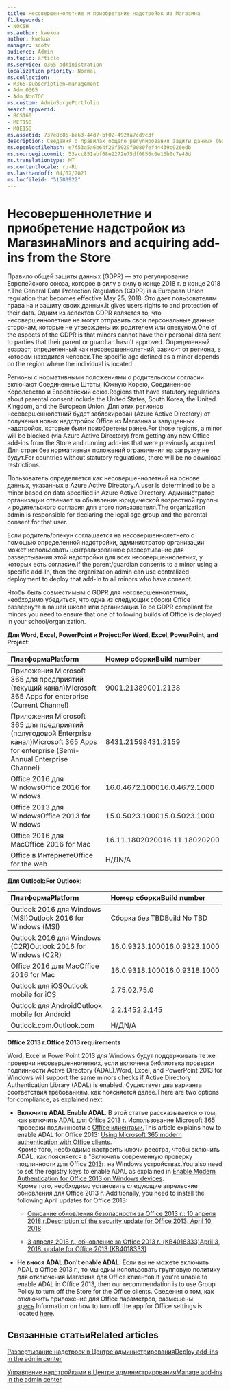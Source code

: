 ```yaml
---
title: Несовершеннолетние и приобретение надстройок из Магазина
f1.keywords:
- NOCSH
ms.author: kwekua
author: kwekua
manager: scotv
audience: Admin
ms.topic: article
ms.service: o365-administration
localization_priority: Normal
ms.collection:
- M365-subscription-management
- Adm_O365
- Adm_NonTOC
ms.custom: AdminSurgePortfolio
search.appverid:
- BCS160
- MET150
- MOE150
ms.assetid: 737e8c86-be63-44d7-bf02-492fa7cd9c3f
description: Сведения о правилах общего регулирования защиты данных (GDPR), которые регулируют персональные данные несовершеннолетних.
ms.openlocfilehash: e7f53a5a6b64f29f5029f0080fef44439c926edb
ms.sourcegitcommit: 53acc851abf68e2272e75df0856c0e16b0c7e48d
ms.translationtype: MT
ms.contentlocale: ru-RU
ms.lasthandoff: 04/02/2021
ms.locfileid: "51580922"
---
```

# <a name="minors-and-acquiring-add-ins-from-the-store"></a><span data-ttu-id="33adc-103">Несовершеннолетние и приобретение надстройок из Магазина</span><span class="sxs-lookup"><span data-stu-id="33adc-103">Minors and acquiring add-ins from the Store</span></span>

<span data-ttu-id="33adc-104">Правило общей защиты данных (GDPR) — это регулирование Европейского союза, которое в силу в силу в конце 2018 г. в конце 2018 г.</span><span class="sxs-lookup"><span data-stu-id="33adc-104">The General Data Protection Regulation (GDPR) is a European Union regulation that becomes effective May 25, 2018.</span></span> <span data-ttu-id="33adc-105">Это дает пользователям права на и защиту своих данных.</span><span class="sxs-lookup"><span data-stu-id="33adc-105">It gives users rights to and protection of their data.</span></span> <span data-ttu-id="33adc-106">Одним из аспектов GDPR является то, что несовершеннолетние не могут отправить свои персональные данные сторонам, которые не утверждены их родителем или опекуном.</span><span class="sxs-lookup"><span data-stu-id="33adc-106">One of the aspects of the GDPR is that minors cannot have their personal data sent to parties that their parent or guardian hasn't approved.</span></span> <span data-ttu-id="33adc-107">Определенный возраст, определенный как несовершеннолетний, зависит от региона, в котором находится человек.</span><span class="sxs-lookup"><span data-stu-id="33adc-107">The specific age defined as a minor depends on the region where the individual is located.</span></span>
  
<span data-ttu-id="33adc-108">Регионы с нормативными положениями о родительском согласии включают Соединенные Штаты, Южную Корею, Соединенное Королевство и Европейский союз.</span><span class="sxs-lookup"><span data-stu-id="33adc-108">Regions that have statutory regulations about parental consent include the United States, South Korea, the United Kingdom, and the European Union.</span></span> <span data-ttu-id="33adc-109">Для этих регионов несовершеннолетний будет заблокирован (Azure Active Directory) от получения новых надстройок Office из Магазина и запущенных надстройок, которые были приобретены ранее.</span><span class="sxs-lookup"><span data-stu-id="33adc-109">For those regions, a minor will be blocked (via Azure Active Directory) from getting any new Office add-ins from the Store and running add-ins that were previously acquired.</span></span> <span data-ttu-id="33adc-110">Для стран без нормативных положений ограничения на загрузку не будут.</span><span class="sxs-lookup"><span data-stu-id="33adc-110">For countries without statutory regulations, there will be no download restrictions.</span></span>
  
<span data-ttu-id="33adc-111">Пользователь определяется как несовершеннолетний на основе данных, указанных в Azure Active Directory.</span><span class="sxs-lookup"><span data-stu-id="33adc-111">A user is determined to be a minor based on data specified in Azure Active Directory.</span></span> <span data-ttu-id="33adc-112">Администратор организации отвечает за объявление юридической возрастной группы и родительского согласия для этого пользователя.</span><span class="sxs-lookup"><span data-stu-id="33adc-112">The organization admin is responsible for declaring the legal age group and the parental consent for that user.</span></span>
  
<span data-ttu-id="33adc-113">Если родитель/опекун соглашается на несовершеннолетнего с помощью определенной надстройки, администратор организации может использовать централизованное развертывание для развертывания этой надстройки для всех несовершеннолетних, у которых есть согласие.</span><span class="sxs-lookup"><span data-stu-id="33adc-113">If the parent/guardian consents to a minor using a specific add-In, then the organization admin can use centralized deployment to deploy that add-In to all minors who have consent.</span></span>
  
<span data-ttu-id="33adc-114">Чтобы быть совместимым с GDPR для несовершеннолетних, необходимо убедиться, что одна из следующих сборки Office развернута в вашей школе или организации.</span><span class="sxs-lookup"><span data-stu-id="33adc-114">To be GDPR compliant for minors you need to ensure that one of following builds of Office is deployed in your school/organization.</span></span>
 
 <span data-ttu-id="33adc-115">**Для Word, Excel, PowerPoint и Project:**</span><span class="sxs-lookup"><span data-stu-id="33adc-115">**For Word, Excel, PowerPoint, and Project**:</span></span> 

|<span data-ttu-id="33adc-116">**Платформа**</span><span class="sxs-lookup"><span data-stu-id="33adc-116">**Platform**</span></span> <br/> |<span data-ttu-id="33adc-117">**Номер сборки**</span><span class="sxs-lookup"><span data-stu-id="33adc-117">**Build number**</span></span> <br/> |
|:-----|:-----|
|<span data-ttu-id="33adc-118">Приложения Microsoft 365 для предприятий (текущий канал)</span><span class="sxs-lookup"><span data-stu-id="33adc-118">Microsoft 365 Apps for enterprise (Current Channel)</span></span>  <br/> |<span data-ttu-id="33adc-119">9001.2138</span><span class="sxs-lookup"><span data-stu-id="33adc-119">9001.2138</span></span>   <br/> |
|<span data-ttu-id="33adc-120">Приложения Microsoft 365 для предприятий (полугодовой Enterprise канал)</span><span class="sxs-lookup"><span data-stu-id="33adc-120">Microsoft 365 Apps for enterprise (Semi-Annual Enterprise Channel)</span></span>  <br/> |<span data-ttu-id="33adc-121">8431.2159</span><span class="sxs-lookup"><span data-stu-id="33adc-121">8431.2159</span></span>  <br/> |
|<span data-ttu-id="33adc-122">Office 2016 для Windows</span><span class="sxs-lookup"><span data-stu-id="33adc-122">Office 2016 for Windows</span></span>  <br/> |<span data-ttu-id="33adc-123">16.0.4672.1000</span><span class="sxs-lookup"><span data-stu-id="33adc-123">16.0.4672.1000</span></span>  <br/> |
|<span data-ttu-id="33adc-124">Office 2013 для Windows</span><span class="sxs-lookup"><span data-stu-id="33adc-124">Office 2013 for Windows</span></span>  <br/> |<span data-ttu-id="33adc-125">15.0.5023.1000</span><span class="sxs-lookup"><span data-stu-id="33adc-125">15.0.5023.1000</span></span>  <br/> |
|<span data-ttu-id="33adc-126">Office 2016 для Mac</span><span class="sxs-lookup"><span data-stu-id="33adc-126">Office 2016 for Mac</span></span>  <br/> |<span data-ttu-id="33adc-127">16.11.18020200</span><span class="sxs-lookup"><span data-stu-id="33adc-127">16.11.18020200</span></span>  <br/> |
|<span data-ttu-id="33adc-128">Office в Интернете</span><span class="sxs-lookup"><span data-stu-id="33adc-128">Office for the web</span></span>  <br/> |<span data-ttu-id="33adc-129">Н/Д</span><span class="sxs-lookup"><span data-stu-id="33adc-129">N/A</span></span>  <br/> |
   
 <span data-ttu-id="33adc-130">**Для Outlook:**</span><span class="sxs-lookup"><span data-stu-id="33adc-130">**For Outlook**:</span></span> 
  
|<span data-ttu-id="33adc-131">**Платформа**</span><span class="sxs-lookup"><span data-stu-id="33adc-131">**Platform**</span></span> <br/> |<span data-ttu-id="33adc-132">**Номер сборки**</span><span class="sxs-lookup"><span data-stu-id="33adc-132">**Build number**</span></span> <br/> |
|:-----|:-----|
|<span data-ttu-id="33adc-133">Outlook 2016 для Windows (MSI)</span><span class="sxs-lookup"><span data-stu-id="33adc-133">Outlook 2016 for Windows (MSI)</span></span>  <br/> |<span data-ttu-id="33adc-134">Сборка без TBD</span><span class="sxs-lookup"><span data-stu-id="33adc-134">Build No TBD</span></span>  <br/> |
|<span data-ttu-id="33adc-135">Outlook 2016 для Windows (C2R)</span><span class="sxs-lookup"><span data-stu-id="33adc-135">Outlook 2016 for Windows (C2R)</span></span>  <br/> |<span data-ttu-id="33adc-136">16.0.9323.1000</span><span class="sxs-lookup"><span data-stu-id="33adc-136">16.0.9323.1000</span></span>  <br/> |
|<span data-ttu-id="33adc-137">Office 2016 для Mac</span><span class="sxs-lookup"><span data-stu-id="33adc-137">Office 2016 for Mac</span></span>  <br/> |<span data-ttu-id="33adc-138">16.0.9318.1000</span><span class="sxs-lookup"><span data-stu-id="33adc-138">16.0.9318.1000</span></span>  <br/> |
|<span data-ttu-id="33adc-139">Outlook для iOS</span><span class="sxs-lookup"><span data-stu-id="33adc-139">Outlook mobile for iOS</span></span>  <br/> |<span data-ttu-id="33adc-140">2.75.0</span><span class="sxs-lookup"><span data-stu-id="33adc-140">2.75.0</span></span>  <br/> |
|<span data-ttu-id="33adc-141">Outlook для Android</span><span class="sxs-lookup"><span data-stu-id="33adc-141">Outlook mobile for Android</span></span>  <br/> |<span data-ttu-id="33adc-142">2.2.145</span><span class="sxs-lookup"><span data-stu-id="33adc-142">2.2.145</span></span>  <br/> |
|<span data-ttu-id="33adc-143">Outlook.com.</span><span class="sxs-lookup"><span data-stu-id="33adc-143">Outlook.com</span></span>  <br/> |<span data-ttu-id="33adc-144">Н/Д</span><span class="sxs-lookup"><span data-stu-id="33adc-144">N/A</span></span>  <br/> |

 <span data-ttu-id="33adc-145">**Office 2013 г.**</span><span class="sxs-lookup"><span data-stu-id="33adc-145">**Office 2013 requirements**</span></span>
  
<span data-ttu-id="33adc-146">Word, Excel и PowerPoint 2013 для Windows будут поддерживать те же проверки несовершеннолетних, если включена библиотека проверки подлинности Active Directory (ADAL).</span><span class="sxs-lookup"><span data-stu-id="33adc-146">Word, Excel, and PowerPoint 2013 for Windows will support the same minors checks if Active Directory Authentication Library (ADAL) is enabled.</span></span> <span data-ttu-id="33adc-147">Существует два варианта соответствия требованиям, как поясняется далее.</span><span class="sxs-lookup"><span data-stu-id="33adc-147">There are two options for compliance, as explained next.</span></span>
  
- <span data-ttu-id="33adc-148">**Включить ADAL**.</span><span class="sxs-lookup"><span data-stu-id="33adc-148">**Enable ADAL**.</span></span> <span data-ttu-id="33adc-149">В этой статье рассказывается о том, как включить ADAL для Office 2013 г. Использование Microsoft 365 проверки подлинности с [Office клиентами.](../../enterprise/modern-auth-for-office-2013-and-2016.md)</span><span class="sxs-lookup"><span data-stu-id="33adc-149">This article explains how to enable ADAL for Office 2013: [Using Microsoft 365 modern authentication with Office clients](../../enterprise/modern-auth-for-office-2013-and-2016.md).</span></span><br/><span data-ttu-id="33adc-150">Кроме того, необходимо настроить ключи реестра, чтобы включить ADAL, как поясняется в "Включить современную проверку подлинности для Office [2013](../security-and-compliance/enable-modern-authentication.md)г. на Windows устройствах.</span><span class="sxs-lookup"><span data-stu-id="33adc-150">You also need to set the registry keys to enable ADAL as explained in [Enable Modern Authentication for Office 2013 on Windows devices](../security-and-compliance/enable-modern-authentication.md).</span></span><br/><span data-ttu-id="33adc-151">Кроме того, необходимо установить следующие апрельские обновления для Office 2013 г.:</span><span class="sxs-lookup"><span data-stu-id="33adc-151">Additionally, you need to install the following April updates for Office 2013:</span></span>
    
  - [<span data-ttu-id="33adc-152">Описание обновления безопасности за Office 2013 г.: 10 апреля 2018 г.</span><span class="sxs-lookup"><span data-stu-id="33adc-152">Description of the security update for Office 2013: April 10, 2018</span></span>](https://support.microsoft.com/help/4018330/description-of-the-security-update-for-office-2013-april-10-2018)
    
  - [<span data-ttu-id="33adc-153">3 апреля 2018 г., обновление за Office 2013 г. (KB4018333)</span><span class="sxs-lookup"><span data-stu-id="33adc-153">April 3, 2018, update for Office 2013 (KB4018333)</span></span>](https://support.microsoft.com/help/4018333/april-3-2018-update-for-office-2013-kb4018333)
    
- <span data-ttu-id="33adc-154">**Не внося ADAL**.</span><span class="sxs-lookup"><span data-stu-id="33adc-154">**Don't enable ADAL**.</span></span> <span data-ttu-id="33adc-155">Если вы не можете включить ADAL в Office 2013 г., то мы едим использовать групповую политику для отключения Магазина для Office клиентов.</span><span class="sxs-lookup"><span data-stu-id="33adc-155">If you're unable to enable ADAL in Office 2013, then our recommendation is to use Group Policy to turn off the Store for the Office clients.</span></span> <span data-ttu-id="33adc-156">Сведения о том, как отключить приложение для Office параметров, размещены [здесь](/previous-versions/office/office-2013-resource-kit/cc178992(v=office.15)).</span><span class="sxs-lookup"><span data-stu-id="33adc-156">Information on how to turn off the app for Office settings is located [here](/previous-versions/office/office-2013-resource-kit/cc178992(v=office.15)).</span></span>

## <a name="related-articles"></a><span data-ttu-id="33adc-157">Связанные статьи</span><span class="sxs-lookup"><span data-stu-id="33adc-157">Related articles</span></span>

[<span data-ttu-id="33adc-158">Развертывание надстроек в Центре администрирования</span><span class="sxs-lookup"><span data-stu-id="33adc-158">Deploy add-ins in the admin center</span></span>](./manage-deployment-of-add-ins.md)

[<span data-ttu-id="33adc-159">Управление надстройками в Центре администрирования</span><span class="sxs-lookup"><span data-stu-id="33adc-159">Manage add-ins in the admin center</span></span>](./manage-addins-in-the-admin-center.md)
